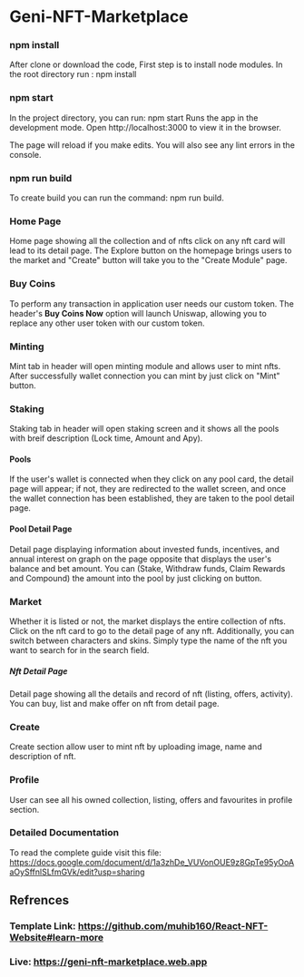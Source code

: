 # Geni-NFT-Marketplace

### npm install 
After clone or download the code, First step is to install node modules.
In the root directory run : 
npm install


### npm start
In the project directory, you can run:
npm start
Runs the app in the development mode.
Open http://localhost:3000 to view it in the browser.

The page will reload if you make edits.
You will also see any lint errors in the console.

### npm run build
To create build you can run the command: npm run build.

### Home Page
Home page showing all the collection and of nfts click on any nft card will lead to its detail page. The Explore button on the homepage brings users to the market and "Create" button will take you to the "Create Module" page.

### Buy Coins
To perform any transaction in application user needs our custom token. The header's **Buy Coins Now** option will launch Uniswap, allowing you to replace any other user token with our custom token.

### Minting
Mint tab in header will open minting module and allows user to mint nfts. After successfully wallet connection you can mint by just click on "Mint" button.

### Staking
Staking tab in header will open staking screen and it shows all the pools with breif description (Lock time, Amount and Apy).
#### Pools
If the user's wallet is connected when they click on any pool card, the detail page will appear; if not, they are redirected to the wallet screen, and once the wallet connection has been established, they are taken to the pool detail page.
#### Pool Detail Page
Detail page displaying information about invested funds, incentives, and annual interest on graph on the page opposite that displays the user's balance and bet amount.
You can (Stake, Withdraw funds, Claim Rewards and Compound) the amount into the pool by just clicking on button.

### Market
Whether it is listed or not, the market displays the entire collection of nfts. Click on the nft card to go to the detail page of any nft. Additionally, you can switch between characters and skins. Simply type the name of the nft you want to search for in the search field.
##### Nft Detail Page
Detail page showing all the details and record of nft (listing, offers, activity). You can buy, list and make offer on nft from detail page.

### Create
Create section allow user to mint nft by uploading image, name and description of nft.

### Profile
User can see all his owned collection, listing, offers and favourites in profile section.

### Detailed Documentation
To read the complete guide visit this file: https://docs.google.com/document/d/1a3zhDe_VUVonOUE9z8GpTe95yOoAaOySffnlSLfmGVk/edit?usp=sharing


## Refrences
  ### Template Link: https://github.com/muhib160/React-NFT-Website#learn-more
  ### Live: https://geni-nft-marketplace.web.app
